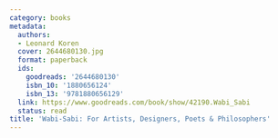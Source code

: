 ```yaml
---
category: books
metadata:
  authors:
  - Leonard Koren
  cover: 2644680130.jpg
  format: paperback
  ids:
    goodreads: '2644680130'
    isbn_10: '1880656124'
    isbn_13: '9781880656129'
  link: https://www.goodreads.com/book/show/42190.Wabi_Sabi
  status: read
title: 'Wabi-Sabi: For Artists, Designers, Poets & Philosophers'
---
```

